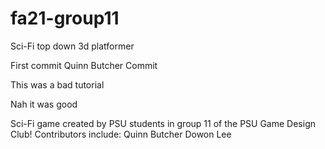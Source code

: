 # fa21-group11
Sci-Fi top down 3d platformer

First commit Quinn Butcher Commit



This was a bad tutorial

Nah it was good


Sci-Fi game created by PSU students in group 11 of the PSU Game Design Club!
Contributors include:
Quinn Butcher
Dowon Lee


